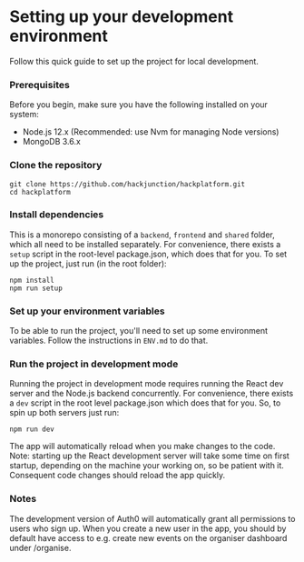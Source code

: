 # Setting up your development environment

Follow this quick guide to set up the project for local development. 

### Prerequisites

Before you begin, make sure you have the following installed on your system:

- Node.js 12.x (Recommended: use Nvm for managing Node versions)
- MongoDB 3.6.x

### Clone the repository

```
git clone https://github.com/hackjunction/hackplatform.git
cd hackplatform
```

### Install dependencies

This is a monorepo consisting of a `backend`, `frontend` and `shared` folder, which all need to be installed separately. For convenience, there exists a `setup` script in the root-level package.json, which does that for you. To set up the project, just run (in the root folder):

```
npm install
npm run setup
```

### Set up your environment variables

To be able to run the project, you'll need to set up some environment variables. Follow the instructions in `ENV.md` to do that. 

### Run the project in development mode

Running the project in development mode requires running the React dev server and the Node.js backend concurrently. For convenience, there exists a `dev` script in the root level package.json which does that for you. So, to spin up both servers just run:

`npm run dev`

The app will automatically reload when you make changes to the code. Note: starting up the React development server will take some time on first startup, depending on the machine your working on, so be patient with it. Consequent code changes should reload the app quickly.

### Notes

The development version of Auth0 will automatically grant all permissions to users who sign up. When you create a new user in the app, you should by default have access to e.g. create new events on the organiser dashboard under /organise.